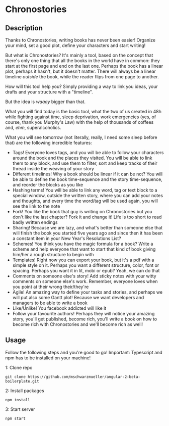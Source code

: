# Chronostories

## Description
Thanks to Chronostories, writing books has never been easier! 
Organize your mind, set a good plot, define your characters and start writing!

But what is Chronostories? It's mainly a tool, based on the concept that there's only one thing that all the books in the world have in common: they start at the first page and end on the last one.
Perhaps the book has a linear plot, perhaps it hasn't, but it doesn't matter. There will always be a linear timeline *outside* the book, while the reader flips from one page to another.

How will this tool help you? Simply providing a way to link you ideas, your drafts and your structure with a "timeline". 

But the idea is *waaay* bigger than that. 

What you will find today is the basic tool, what the two of us created in 48h while fighting against time, sleep deprivation, work emergencies (yes, of course, thank you Murphy's Law) with the help of thousands of coffees and, *ehm*, superalcoholics.

What you will see tomorrow (not literally, really, I need some sleep before that) are the following incredible features:
- Tags! Everyone loves tags, and you will be able to follow your characters around the book and the places they visited. You will be able to link them to any block, and use them to filter, sort and keep tracks of their thread inside the weaving of your story
- Different timelines! Why a book should be linear if it can be not? You will be able to define the book time-sequence and the story time-sequence, and reorder the blocks as you like
- Hashing terms! You will be able to link any word, tag or text block to a special window, outside the written story, where you can add your notes and thoughts, and every time the word/tag will be used again, you will see the link to the note
- Fork! You like the book that guy is writing on Chronostories but you don't like the last chapter? Fork it and change it! Life is too short to read badly written endings
- Sharing! Because we are lazy, and what's better than someone else that will finish the book you started five years ago and since then it has been a constant item in your New Year's Resolutions List?
- Schemes! You think you have the magic formula for a book? Write a scheme and help everyone that want to start that kind of book giving him/her a rough structure to begin with
- Templates! Right now you can export your book, but it's a pdf with a simple style on it. Perhaps you want a different structure, color, font or spacing. Perhaps you want it in lit, mobi or epub? Yeah, we can do that
- Comments on someone else's story! Add sticky notes with your witty comments on someone else's work. Remember, everyone loves when you point at their wrong their/they're
- Agile! An amazing way to define your tasks and stories, and perhaps we will put also some Gantt plot! Because we want developers and managers to be able to write a book
- Like/Unlike! You facebook addicted will like it
- Follow your favourite authors! Perhaps they will notice your amazing story, you'll get published, become rich, you'll write a book on how to become rich with Chronostories and we'll become rich as well!
## Usage
Follow the following steps and you're good to go! Important: Typescript and npm has to be installed on your machine!

1: Clone repo
```
git clone https://github.com/mschwarzmueller/angular-2-beta-boilerplate.git
```
2: Install packages
```
npm install
```
3: Start server
```
npm start
```
